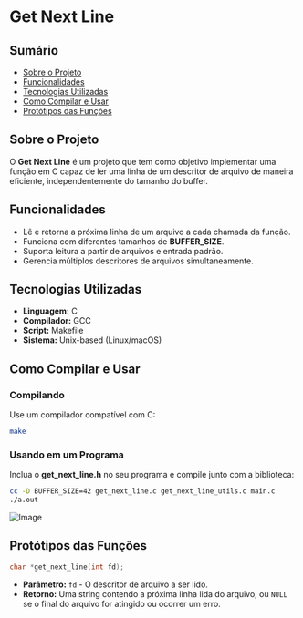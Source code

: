 # Get Next Line

## Sumário
- [Sobre o Projeto](#sobre-o-projeto)
- [Funcionalidades](#funcionalidades)
- [Tecnologias Utilizadas](#tecnologias-utilizadas)
- [Como Compilar e Usar](#como-compilar-e-usar)
- [Protótipos das Funções](#protótipos-das-funções)

## Sobre o Projeto

O **Get Next Line** é um projeto que tem como objetivo implementar uma função em C capaz de ler uma linha de um descritor de arquivo de maneira eficiente, independentemente do tamanho do buffer.

## Funcionalidades

- Lê e retorna a próxima linha de um arquivo a cada chamada da função.
- Funciona com diferentes tamanhos de **BUFFER_SIZE**.
- Suporta leitura a partir de arquivos e entrada padrão.
- Gerencia múltiplos descritores de arquivos simultaneamente.

## Tecnologias Utilizadas

- **Linguagem:** C
- **Compilador:** GCC
- **Script:** Makefile
- **Sistema:** Unix-based (Linux/macOS)

## Como Compilar e Usar

### Compilando

Use um compilador compatível com C:

```sh
make
```

### Usando em um Programa

Inclua o **get_next_line.h** no seu programa e compile junto com a biblioteca:

```sh
cc -D BUFFER_SIZE=42 get_next_line.c get_next_line_utils.c main.c
./a.out
```

![Image](https://github.com/user-attachments/assets/2ea40e93-ee38-457c-b6dd-ca8b607a7f7e)

## Protótipos das Funções

```c
char *get_next_line(int fd);
```

- **Parâmetro:** `fd` - O descritor de arquivo a ser lido.
- **Retorno:** Uma string contendo a próxima linha lida do arquivo, ou `NULL` se o final do arquivo for atingido ou ocorrer um erro.

